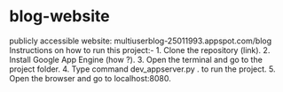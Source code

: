 # blog-website
publicly accessible website: multiuserblog-25011993.appspot.com/blog
Instructions on how to run this project:-
    1. Clone the repository (link).
    2. Install Google App Engine (how ?).
    3. Open the terminal and go to the project folder.
    4. Type command dev_appserver.py . to run the project.
    5. Open the browser and go to localhost:8080.

